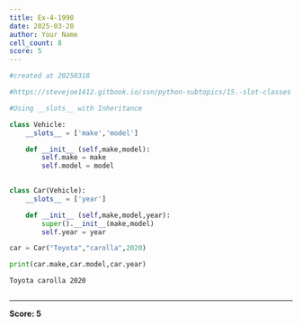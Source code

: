 ```yaml
---
title: Ex-4-1990
date: 2025-03-20
author: Your Name
cell_count: 8
score: 5
---
```


```python
#created at 20250318
```


```python
#https://stevejoe1412.gitbook.io/ssn/python-subtopics/15.-slot-classes
```


```python
#Using __slots__ with Inheritance
```


```python
class Vehicle:
    __slots__ = ['make','model']

    def __init__ (self,make,model):
        self.make = make
        self.model = model
        
```


```python
class Car(Vehicle):
    __slots__ = ['year']

    def __init__ (self,make,model,year):
        super().__init__(make,model)
        self.year = year
```


```python
car = Car("Toyota","carolla",2020)
```


```python
print(car.make,car.model,car.year)
```

    Toyota carolla 2020



```python

```


---
**Score: 5**
